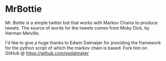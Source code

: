 # MrBottie
Mr. Bottie is a simple twitter bot that works with Markov Chains to produce tweets. The source of words for the tweets comes from Moby Dick, by Herman Melville. 

I'd like to give a huge thanks to Edwin Dalmaijer for providing the framework for the python script of which the markov chain is based. Fork him on GitHub @ https://github.com/esdalmaijer
